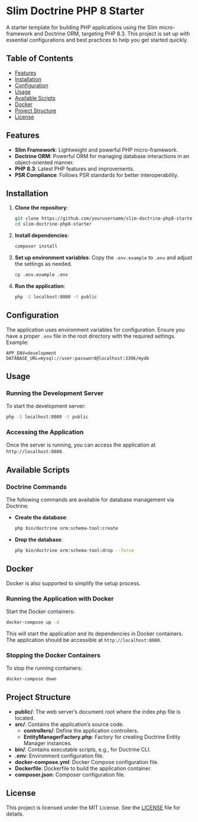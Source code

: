 # Slim Doctrine PHP 8 Starter

A starter template for building PHP applications using the Slim micro-framework and Doctrine ORM, targeting PHP 8.3. This project is set up with essential configurations and best practices to help you get started quickly.

## Table of Contents

- [Features](#features)
- [Installation](#installation)
- [Configuration](#configuration)
- [Usage](#usage)
- [Available Scripts](#available-scripts)
- [Docker](#docker)
- [Project Structure](#project-structure)
- [License](#license)

## Features

- **Slim Framework**: Lightweight and powerful PHP micro-framework.
- **Doctrine ORM**: Powerful ORM for managing database interactions in an object-oriented manner.
- **PHP 8.3**: Latest PHP features and improvements.
- **PSR Compliance**: Follows PSR standards for better interoperability.

## Installation

1. **Clone the repository**:
    ```bash
    git clone https://github.com/yourusername/slim-doctrine-php8-starter.git
    cd slim-doctrine-php8-starter
    ```

2. **Install dependencies**:
    ```bash
    composer install
    ```

3. **Set up environment variables**:
   Copy the `.env.example` to `.env` and adjust the settings as needed.
    ```bash
    cp .env.example .env
    ```

4. **Run the application**:
    ```bash
    php -S localhost:8080 -t public
    ```

## Configuration

The application uses environment variables for configuration. Ensure you have a proper `.env` file in the root directory with the required settings. Example:

```env
APP_ENV=development
DATABASE_URL=mysql://user:password@localhost:3306/mydb
```

## Usage

### Running the Development Server

To start the development server:

```bash
php -S localhost:8080 -t public
```

### Accessing the Application

Once the server is running, you can access the application at `http://localhost:8080`.

## Available Scripts

### Doctrine Commands

The following commands are available for database management via Doctrine:

- **Create the database**:
    ```bash
    php bin/doctrine orm:schema-tool:create 
    ```

- **Drop the database**:
    ```bash
    php bin/doctrine orm:schema-tool:drop --force
    ```

## Docker

Docker is also supported to simplify the setup process.

### Running the Application with Docker

Start the Docker containers:
```bash
docker-compose up -d
```

This will start the application and its dependencies in Docker containers. The application should be accessible at `http://localhost:8080`.

### Stopping the Docker Containers

To stop the running containers:
```bash
docker-compose down
```

## Project Structure

- **public/**: The web server’s document root where the index.php file is located.
- **src/**: Contains the application’s source code.
    - **controllers/**: Define the application controllers.
    - **EntityManagerFactory.php**: Factory for creating Doctrine Entity Manager instances.
- **bin/**: Contains executable scripts, e.g., for Doctrine CLI.
- **.env**: Environment configuration file.
- **docker-compose.yml**: Docker Compose configuration file.
- **Dockerfile**: Dockerfile to build the application container.
- **composer.json**: Composer configuration file.

## License

This project is licensed under the MIT License. See the [LICENSE](LICENSE) file for details.